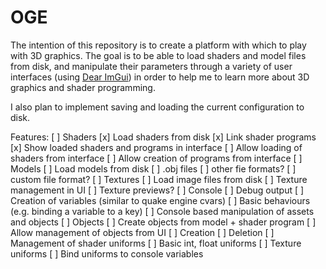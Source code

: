 # OGE

The intention of this repository is to create a platform with which to play with 3D graphics.
The goal is to be able to load shaders and model files from disk, and manipulate their parameters
through a variety of user interfaces (using [Dear ImGui](https://github.com/ocornut/imgui)) in order to help
me to learn more about 3D graphics and shader programming.

I also plan to implement saving and loading the current configuration to disk.

Features:
[ ] Shaders
    [x] Load shaders from disk
    [x] Link shader programs
    [x] Show loaded shaders and programs in interface
    [ ] Allow loading of shaders from interface
    [ ] Allow creation of programs from interface
[ ] Models
    [ ] Load models from disk
        [ ] .obj files
        [ ] other fie formats?
        [ ] custom file format?
[ ] Textures
    [ ] Load image files from disk
    [ ] Texture management in UI
        [ ] Texture previews?
[ ] Console
    [ ] Debug output
    [ ] Creation of variables (similar to quake engine cvars)
    [ ] Basic behaviours (e.g. binding a variable to a key)
    [ ] Console based manipulation of assets and objects
[ ] Objects
    [ ] Create objects from model + shader program
    [ ] Allow management of objects from UI
        [ ] Creation
        [ ] Deletion
        [ ] Management of shader uniforms
            [ ] Basic int, float uniforms
            [ ] Texture uniforms
            [ ] Bind uniforms to console variables
